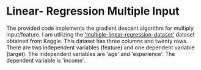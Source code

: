 # Linear- Regression Multiple Input
The provided code implements the gradient descent algorithm for multiply input/feature. I am utilizing the ['multiple-linear-regression-dataset'](https://www.kaggle.com/datasets/hussainnasirkhan/multiple-linear-regression-dataset) dataset obtained from Kaggle. This dataset has three columns and twenty rows. There are two independent variables (feature) and one dependent variable (target). The independent variables are 'age' and 'experience'. The dependent variable is 'income'.
